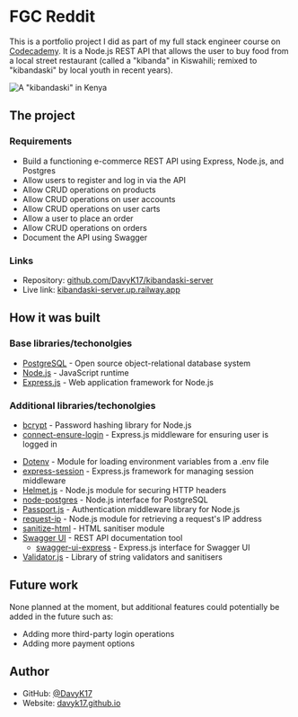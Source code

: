 # FGC Reddit

This is a portfolio project I did as part of my full stack engineer course on [Codecademy](https://codecademy.com). It is a Node.js REST API that allows the user to buy food from a local street restaurant (called a "kibanda" in Kiswahili; remixed to "kibandaski" by local youth in recent years).

![A "kibandaski" in Kenya][kibandaski]

[kibandaski]: https://www.kenyans.co.ke/files/styles/article_style/public/images/media/Kibandaski%20in%20Nairobi.jpg ""

## The project
### Requirements
- Build a functioning e-commerce REST API using Express, Node.js, and Postgres
- Allow users to register and log in via the API
- Allow CRUD operations on products
- Allow CRUD operations on user accounts
- Allow CRUD operations on user carts
- Allow a user to place an order
- Allow CRUD operations on orders
- Document the API using Swagger

### Links
- Repository: [github.com/DavyK17/kibandaski-server](https://github.com/DavyK17/kibandaski-server)
- Live link: [kibandaski-server.up.railway.app](https://kibandaski-server.up.railway.app/)

## How it was built
### Base libraries/techonolgies
- [PostgreSQL](https://www.postgresql.org/) - Open source object-relational database system
- [Node.js](https://nodejs.org/) - JavaScript runtime
- [Express.js](https://expressjs.com/) - Web application framework for Node.js

### Additional libraries/techonolgies
- [bcrypt](https://www.npmjs.com/package/bcrypt) - Password hashing library for Node.js
- [connect-ensure-login](https://www.npmjs.com/package/connect-ensure-login) - Express.js middleware for ensuring user is logged in
<!-- - [CORS](https://github.com/expressjs/cors) - Express.js middleware for enabling CORS -->
- [Dotenv](https://github.com/motdotla/dotenv) - Module for loading environment variables from a .env file
- [express-session](https://expressjs.com/en/resources/middleware/session.html) - Express.js framework for managing session middleware 
- [Helmet.js](https://helmetjs.github.io/) - Node.js module for securing HTTP headers
- [node-postgres](https://node-postgres.com/) - Node.js interface for PostgreSQL
- [Passport.js](https://www.passportjs.org/) - Authentication middleware library for Node.js
- [request-ip](https://www.npmjs.com/package/request-ip) - Node.js module for retrieving a request's IP address
- [sanitize-html](https://www.npmjs.com/package/sanitize-html) - HTML sanitiser module
- [Swagger UI](https://swagger.io/tools/swagger-ui/) - REST API documentation tool
  - [swagger-ui-express](https://www.npmjs.com/package/swagger-ui-express) - Express.js interface for Swagger UI  
- [Validator.js](https://github.com/validatorjs/validator.js) - Library of string validators and sanitisers

## Future work
None planned at the moment, but additional features could potentially be added in the future such as:
- Adding more third-party login operations
- Adding more payment options

## Author
- GitHub: [@DavyK17](https://github.com/DavyK17)
- Website: [davyk17.github.io](https://davyk17.github.io)
